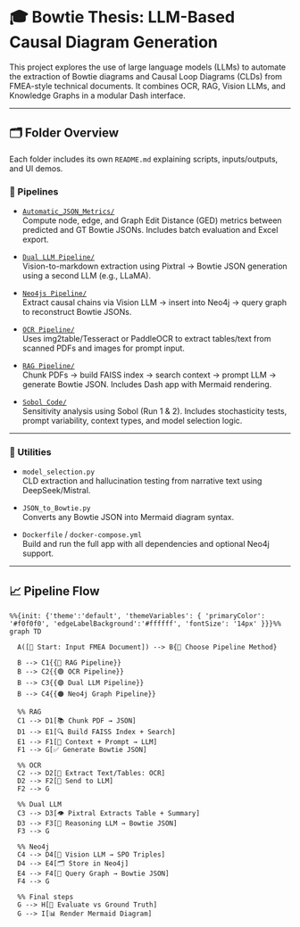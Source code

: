 # 🎓 Bowtie Thesis: LLM-Based Causal Diagram Generation

This project explores the use of large language models (LLMs) to automate the extraction of Bowtie diagrams and Causal Loop Diagrams (CLDs) from FMEA-style technical documents. It combines OCR, RAG, Vision LLMs, and Knowledge Graphs in a modular Dash interface.

---

## 🗂️ Folder Overview

Each folder includes its own `README.md` explaining scripts, inputs/outputs, and UI demos.

### 🚀 Pipelines

- [`Automatic_JSON_Metrics/`](./Automatic_JSON_Metrics)  
  Compute node, edge, and Graph Edit Distance (GED) metrics between predicted and GT Bowtie JSONs. Includes batch evaluation and Excel export.

- [`Dual LLM Pipeline/`](./Dual%20LLM%20Pipeline)  
  Vision-to-markdown extraction using Pixtral → Bowtie JSON generation using a second LLM (e.g., LLaMA).

- [`Neo4js Pipeline/`](./Neo4js%20Pipeline)  
  Extract causal chains via Vision LLM → insert into Neo4j → query graph to reconstruct Bowtie JSONs.

- [`OCR Pipeline/`](./OCR%20Pipeline)  
  Uses img2table/Tesseract or PaddleOCR to extract tables/text from scanned PDFs and images for prompt input.

- [`RAG Pipeline/`](./RAG%20Pipeline)  
  Chunk PDFs → build FAISS index → search context → prompt LLM → generate Bowtie JSON. Includes Dash app with Mermaid rendering.

- [`Sobol Code/`](./Sobol%20Code)  
  Sensitivity analysis using Sobol (Run 1 & 2). Includes stochasticity tests, prompt variability, context types, and model selection logic.

---

### 🧰 Utilities

- `model_selection.py`  
  CLD extraction and hallucination testing from narrative text using DeepSeek/Mistral.

- `JSON_to_Bowtie.py`  
  Converts any Bowtie JSON into Mermaid diagram syntax.

- `Dockerfile` / `docker-compose.yml`  
  Build and run the full app with all dependencies and optional Neo4j support.

---

## 📈 Pipeline Flow

```mermaid
%%{init: {'theme':'default', 'themeVariables': { 'primaryColor': '#f0f0f0', 'edgeLabelBackground':'#ffffff', 'fontSize': '14px' }}}%%
graph TD

  A([📄 Start: Input FMEA Document]) --> B{🔀 Choose Pipeline Method}

  B --> C1{{🔵 RAG Pipeline}}
  B --> C2{{🟢 OCR Pipeline}}
  B --> C3{{🟣 Dual LLM Pipeline}}
  B --> C4{{🟠 Neo4j Graph Pipeline}}

  %% RAG
  C1 --> D1[📚 Chunk PDF → JSON]
  D1 --> E1[🔍 Build FAISS Index + Search]
  E1 --> F1[🧠 Context + Prompt → LLM]
  F1 --> G[✅ Generate Bowtie JSON]

  %% OCR
  C2 --> D2[📸 Extract Text/Tables: OCR]
  D2 --> F2[🧠 Send to LLM]
  F2 --> G

  %% Dual LLM
  C3 --> D3[👁️ Pixtral Extracts Table + Summary]
  D3 --> F3[🧠 Reasoning LLM → Bowtie JSON]
  F3 --> G

  %% Neo4j
  C4 --> D4[🧠 Vision LLM → SPO Triples]
  D4 --> E4[🗂️ Store in Neo4j]
  E4 --> F4[🔄 Query Graph → Bowtie JSON]
  F4 --> G

  %% Final steps
  G --> H[📏 Evaluate vs Ground Truth]
  G --> I[📊 Render Mermaid Diagram]



